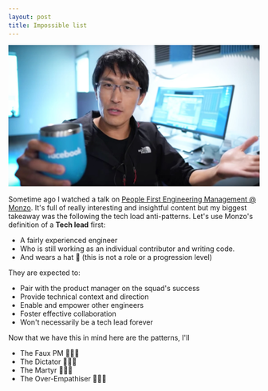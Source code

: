 ```yaml
---
layout: post
title: Impossible list
---
```

![](images/tech-lead.jpg)

Sometime ago I watched a talk on [People First Engineering Management @ Monzo](https://www.youtube.com/watch?v=gNqkHQA7XM0).
It's full of really interesting and insightful content but my biggest takeaway was the following the tech load anti-patterns.
Let's use Monzo's definition of a **Tech lead** first:
- A fairly experienced engineer
- Who is still working as an individual contributor and writing code.
- And wears a hat 👒 (this is not a role or a progression level)

They are expected to:
- Pair with the product manager on the squad's success
- Provide technical context and direction
- Enable and empower other engineers
- Foster effective collaboration
- Won't necessarily be a tech lead forever

Now that we have this in mind here are the patterns, I'll 

- The Faux PM 👩🏻‍🏫
- The Dictator 👮🏻‍♂️
- The Martyr 🧝🏻‍♀️
- The Over-Empathiser 👩🏽‍⚕️

